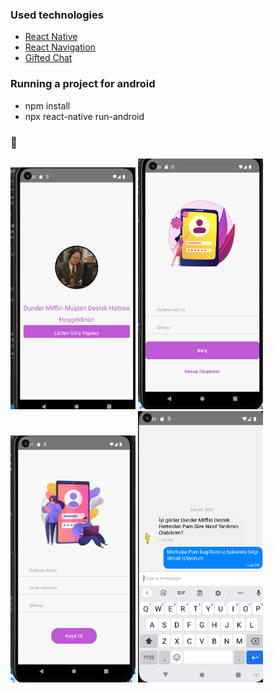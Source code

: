 ### Used technologies
<ul style="list-style-type:disc">
   <li><a href="https://reactnative.dev/">React Native</a></li>
   <li><a href="https://reactnavigation.org/">React Navigation</a></li>
   <li><a href="https://github.com/FaridSafi/react-native-gifted-chat">Gifted Chat</a></li>
</ul>

### Running a project for android
<ul>
<li>npm install</li>
<li>npx react-native run-android</li>
</ul>

### 👋
<div class="d-flex align-items-center justify-content-center" style="height: 250px;">
<img src="./public/main.png" width='200px'>
<img src="./public/login.png" width='200px'>
<img src="./public/register.png" width='200px'>
<img src="./public/chat.png" width='200px'>
</div>


